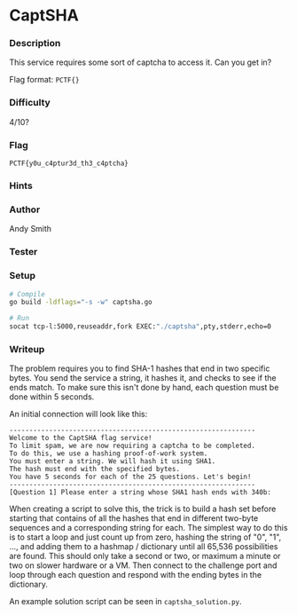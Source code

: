 # CaptSHA

### Description

This service requires some sort of captcha to access it. Can you get in?

Flag format: `PCTF{}`

### Difficulty

4/10?

### Flag

`PCTF{y0u_c4ptur3d_th3_c4ptcha}`

### Hints

### Author

Andy Smith

### Tester

### Setup

```bash
# Compile
go build -ldflags="-s -w" captsha.go

# Run
socat tcp-l:5000,reuseaddr,fork EXEC:"./captsha",pty,stderr,echo=0
```

### Writeup

The problem requires you to find SHA-1 hashes that end in two specific bytes. You send the service a string, it hashes it, and checks to see if the ends match. To make sure this isn't done by hand, each question must be done within 5 seconds.

An initial connection will look like this:

```
--------------------------------------------------------------
Welcome to the CaptSHA flag service!
To limit spam, we are now requiring a captcha to be completed.
To do this, we use a hashing proof-of-work system.
You must enter a string. We will hash it using SHA1.
The hash must end with the specified bytes.
You have 5 seconds for each of the 25 questions. Let's begin!
--------------------------------------------------------------
[Question 1] Please enter a string whose SHA1 hash ends with 340b:
```

When creating a script to solve this, the trick is to build a hash set before starting that contains of all the hashes that end in different two-byte sequences and a corresponding string for each. The simplest way to do this is to start a loop and just count up from zero, hashing the string of "0", "1", ..., and adding them to a hashmap / dictionary until all 65,536 possibilities are found. This should only take a second or two, or maximum a minute or two on slower hardware or a VM. Then connect to the challenge port and loop through each question and respond with the ending bytes in the dictionary.

An example solution script can be seen in `captsha_solution.py`.
